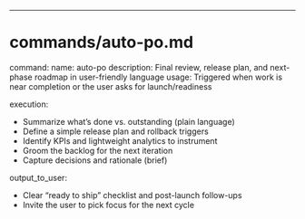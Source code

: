 ---

# commands/auto-po.md

command:
name: auto-po
description: Final review, release plan, and next-phase roadmap in user-friendly language
usage: Triggered when work is near completion or the user asks for launch/readiness

execution:

- Summarize what’s done vs. outstanding (plain language)
- Define a simple release plan and rollback triggers
- Identify KPIs and lightweight analytics to instrument
- Groom the backlog for the next iteration
- Capture decisions and rationale (brief)

output_to_user:

- Clear “ready to ship” checklist and post-launch follow-ups
- Invite the user to pick focus for the next cycle
